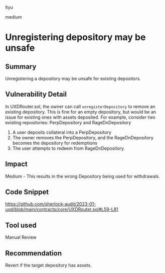 ltyu

medium

# Unregistering depository may be unsafe

## Summary
Unregistering a depository may be unsafe for existing depositors.

## Vulnerability Detail
In UXDRouter.sol, the owner can call `unregisterDepository` to remove an existing depository. This is fine for an empty depository, but would be an issue for existing ones with assets deposited. 
For example, consider two existing repositories: PerpDepository and RageDnDepository
1. A user deposits collateral into a PerpDepository
2. The owner removes the PerpDepository, and the RageDnDepository becomes the depository for redemptions
3. The user attempts to redeem from RageDnDepository.

## Impact
Medium - This results in the wrong Depository being used for withdrawals.

## Code Snippet
https://github.com/sherlock-audit/2023-01-uxd/blob/main/contracts/core/UXDRouter.sol#L59-L81

## Tool used
Manual Review

## Recommendation
Revert if the target depository has assets.
